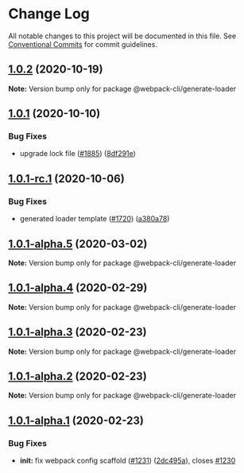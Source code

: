 # Change Log

All notable changes to this project will be documented in this file.
See [Conventional Commits](https://conventionalcommits.org) for commit guidelines.

## [1.0.2](https://github.com/webpack/webpack-cli/compare/@webpack-cli/generate-loader@1.0.1...@webpack-cli/generate-loader@1.0.2) (2020-10-19)

**Note:** Version bump only for package @webpack-cli/generate-loader

## [1.0.1](https://github.com/webpack/webpack-cli/compare/@webpack-cli/generate-loader@1.0.1-rc.1...@webpack-cli/generate-loader@1.0.1) (2020-10-10)

### Bug Fixes

-   upgrade lock file ([#1885](https://github.com/webpack/webpack-cli/issues/1885)) ([8df291e](https://github.com/webpack/webpack-cli/commit/8df291eef0fad7c91d912b158b3c2915cddfacd1))

## [1.0.1-rc.1](https://github.com/webpack/webpack-cli/compare/@webpack-cli/generate-loader@1.0.1-alpha.5...@webpack-cli/generate-loader@1.0.1-rc.1) (2020-10-06)

### Bug Fixes

-   generated loader template ([#1720](https://github.com/webpack/webpack-cli/issues/1720)) ([a380a78](https://github.com/webpack/webpack-cli/commit/a380a785c296208af7017f547cd34cf72517f9da))

## [1.0.1-alpha.5](https://github.com/ematipico/webpack-cli/compare/@webpack-cli/generate-loader@1.0.1-alpha.4...@webpack-cli/generate-loader@1.0.1-alpha.5) (2020-03-02)

**Note:** Version bump only for package @webpack-cli/generate-loader

## [1.0.1-alpha.4](https://github.com/ematipico/webpack-cli/compare/@webpack-cli/generate-loader@1.0.1-alpha.3...@webpack-cli/generate-loader@1.0.1-alpha.4) (2020-02-29)

**Note:** Version bump only for package @webpack-cli/generate-loader

## [1.0.1-alpha.3](https://github.com/ematipico/webpack-cli/compare/@webpack-cli/generate-loader@1.0.1-alpha.2...@webpack-cli/generate-loader@1.0.1-alpha.3) (2020-02-23)

**Note:** Version bump only for package @webpack-cli/generate-loader

## [1.0.1-alpha.2](https://github.com/webpack/webpack-cli/compare/@webpack-cli/generate-loader@1.0.1-alpha.1...@webpack-cli/generate-loader@1.0.1-alpha.2) (2020-02-23)

**Note:** Version bump only for package @webpack-cli/generate-loader

## [1.0.1-alpha.1](https://github.com/webpack/webpack-cli/compare/@webpack-cli/generate-loader@1.0.1-alpha.0...@webpack-cli/generate-loader@1.0.1-alpha.1) (2020-02-23)

### Bug Fixes

-   **init:** fix webpack config scaffold ([#1231](https://github.com/webpack/webpack-cli/issues/1231)) ([2dc495a](https://github.com/webpack/webpack-cli/commit/2dc495a8d050d28478c6c2533d7839e9ff78d76c)), closes [#1230](https://github.com/webpack/webpack-cli/issues/1230)
